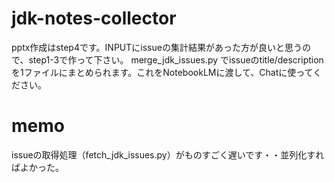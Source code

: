 # jdk-notes-collector

pptx作成はstep4です。INPUTにissueの集計結果があった方が良いと思うので、step1-3で作って下さい。
merge_jdk_issues.py でissueのtitle/descriptionを1ファイルにまとめられます。これをNotebookLMに渡して、Chatに使ってください。

# memo

issueの取得処理（fetch_jdk_issues.py）がものすごく遅いです・・並列化すればよかった。